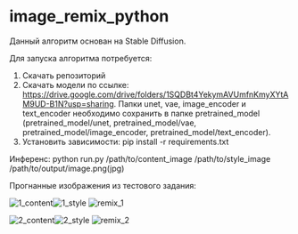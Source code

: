 # image_remix_python

Данный алгоритм основан на Stable Diffusion.

Для запуска алгоритма потребуется:
1) Скачать репозиторий
2) Скачать модели по ссылке: https://drive.google.com/drive/folders/1SQDBt4YekymAVUmfnKmyXYtAM9UD-B1N?usp=sharing. Папки unet, vae, image_encoder и text_encoder необходимо сохранить в папке pretrained_model (pretrained_model/unet, pretrained_model/vae, pretrained_model/image_encoder, pretrained_model/text_encoder).
3) Установить зависимости: pip install -r requirements.txt

Инференс:
python run.py /path/to/content_image /path/to/style_image /path/to/output/image.png(jpg)

Прогнанные изображения из тестового задания:

![1_content](https://github.com/Maestro2506/image_remix_python/assets/56483302/6da5701a-87ec-4064-9c48-117372e917c2)![1_style](https://github.com/Maestro2506/image_remix_python/assets/56483302/0eca746f-be74-49a4-8e16-1dc2f07232bb)
 ![remix_1](https://github.com/Maestro2506/image_remix_python/assets/56483302/9e8253c4-e0e3-47b8-9a37-fb800a3cc6ac)
 
 
![2_content](https://github.com/Maestro2506/image_remix_python/assets/56483302/98ecc497-e9cf-4f0e-b223-76dd3b2b3f54)![2_style](https://github.com/Maestro2506/image_remix_python/assets/56483302/9453c63c-f93d-4d5a-9c34-d1fdd9986cce)
![remix_2](https://github.com/Maestro2506/image_remix_python/assets/56483302/face3140-aa4d-4b38-a9f6-f751e4495592)
